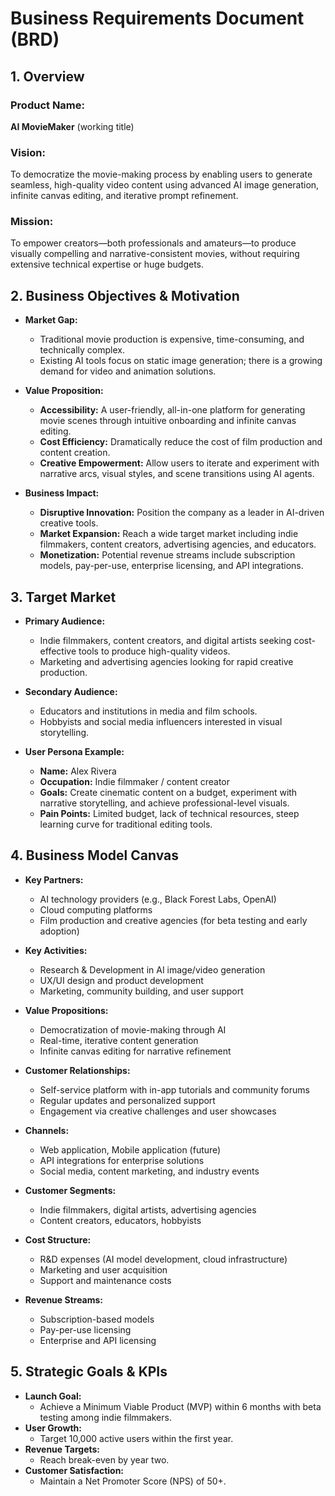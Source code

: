 # Business Requirements Document (BRD)

## 1. Overview

### Product Name:
**AI MovieMaker** (working title)

### Vision:
To democratize the movie-making process by enabling users to generate seamless, high-quality video content using advanced AI image generation, infinite canvas editing, and iterative prompt refinement.

### Mission:
To empower creators—both professionals and amateurs—to produce visually compelling and narrative-consistent movies, without requiring extensive technical expertise or huge budgets.

## 2. Business Objectives & Motivation

- **Market Gap:** 
  - Traditional movie production is expensive, time-consuming, and technically complex.
  - Existing AI tools focus on static image generation; there is a growing demand for video and animation solutions.
  
- **Value Proposition:**
  - **Accessibility:** A user-friendly, all-in-one platform for generating movie scenes through intuitive onboarding and infinite canvas editing.
  - **Cost Efficiency:** Dramatically reduce the cost of film production and content creation.
  - **Creative Empowerment:** Allow users to iterate and experiment with narrative arcs, visual styles, and scene transitions using AI agents.
  
- **Business Impact:**
  - **Disruptive Innovation:** Position the company as a leader in AI-driven creative tools.
  - **Market Expansion:** Reach a wide target market including indie filmmakers, content creators, advertising agencies, and educators.
  - **Monetization:** Potential revenue streams include subscription models, pay-per-use, enterprise licensing, and API integrations.

## 3. Target Market

- **Primary Audience:**
  - Indie filmmakers, content creators, and digital artists seeking cost-effective tools to produce high-quality videos.
  - Marketing and advertising agencies looking for rapid creative production.
  
- **Secondary Audience:**
  - Educators and institutions in media and film schools.
  - Hobbyists and social media influencers interested in visual storytelling.
  
- **User Persona Example:**
  - **Name:** Alex Rivera
  - **Occupation:** Indie filmmaker / content creator
  - **Goals:** Create cinematic content on a budget, experiment with narrative storytelling, and achieve professional-level visuals.
  - **Pain Points:** Limited budget, lack of technical resources, steep learning curve for traditional editing tools.

## 4. Business Model Canvas

- **Key Partners:**  
  - AI technology providers (e.g., Black Forest Labs, OpenAI)  
  - Cloud computing platforms  
  - Film production and creative agencies (for beta testing and early adoption)

- **Key Activities:**  
  - Research & Development in AI image/video generation  
  - UX/UI design and product development  
  - Marketing, community building, and user support

- **Value Propositions:**  
  - Democratization of movie-making through AI  
  - Real-time, iterative content generation  
  - Infinite canvas editing for narrative refinement

- **Customer Relationships:**  
  - Self-service platform with in-app tutorials and community forums  
  - Regular updates and personalized support  
  - Engagement via creative challenges and user showcases

- **Channels:**  
  - Web application, Mobile application (future)  
  - API integrations for enterprise solutions  
  - Social media, content marketing, and industry events

- **Customer Segments:**  
  - Indie filmmakers, digital artists, advertising agencies  
  - Content creators, educators, hobbyists

- **Cost Structure:**  
  - R&D expenses (AI model development, cloud infrastructure)  
  - Marketing and user acquisition  
  - Support and maintenance costs

- **Revenue Streams:**  
  - Subscription-based models  
  - Pay-per-use licensing  
  - Enterprise and API licensing

## 5. Strategic Goals & KPIs

- **Launch Goal:**  
  - Achieve a Minimum Viable Product (MVP) within 6 months with beta testing among indie filmmakers.
- **User Growth:**  
  - Target 10,000 active users within the first year.
- **Revenue Targets:**  
  - Reach break-even by year two.
- **Customer Satisfaction:**  
  - Maintain a Net Promoter Score (NPS) of 50+.